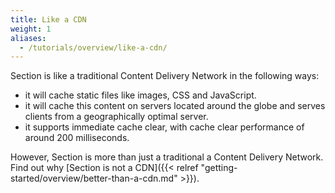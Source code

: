 ```yaml
---
title: Like a CDN
weight: 1
aliases:
  - /tutorials/overview/like-a-cdn/
---
```


Section is like a traditional Content Delivery Network in the following ways:

* it will cache static files like images, CSS and JavaScript.
* it will cache this content on servers located around the globe and serves clients from a geographically optimal server.
* it supports immediate cache clear, with cache clear performance of around 200 milliseconds.

However, Section is more than just a traditional a Content Delivery Network. Find out why [Section is not a CDN]({{< relref "getting-started/overview/better-than-a-cdn.md" >}}).